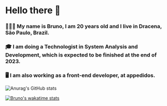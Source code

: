 # Hello there 👋

### 👨🏻‍💻 My name is Bruno, I am 20 years old and I live in Dracena, São Paulo, Brazil.
### 🎓 I am doing a Technologist in System Analysis and Development, which is expected to be finished at the end of 2023. 
### 🖥️ I am also working as a front-end developer, at appedidos.

![Anurag's GitHub stats](https://github-readme-stats.vercel.app/api?username=BrunoMoraesKS&show_icons=true&theme=dark)

[![Bruno's wakatime stats](https://github-readme-stats.vercel.app/api/wakatime?username=BrunoMoraesKS)](https://github.com/anuraghazra/github-readme-stats)
